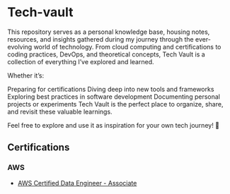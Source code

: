 # Tech-vault
This repository serves as a personal knowledge base, housing notes, resources, and insights gathered during my journey through the ever-evolving world of technology. From cloud computing and certifications to coding practices, DevOps, and theoretical concepts, Tech Vault is a collection of everything I’ve explored and learned.

Whether it’s:

Preparing for certifications
Diving deep into new tools and frameworks
Exploring best practices in software development
Documenting personal projects or experiments
Tech Vault is the perfect place to organize, share, and revisit these valuable learnings.

Feel free to explore and use it as inspiration for your own tech journey! 🚀

## Certifications
### AWS
- [AWS Certified Data Engineer - Associate][awsCertifiedDataEngineerAssociate]







[awsCertifiedDataEngineerAssociate]: /Certifications/AWS/Certified%20Data%20Engineer%20-%20Associate/